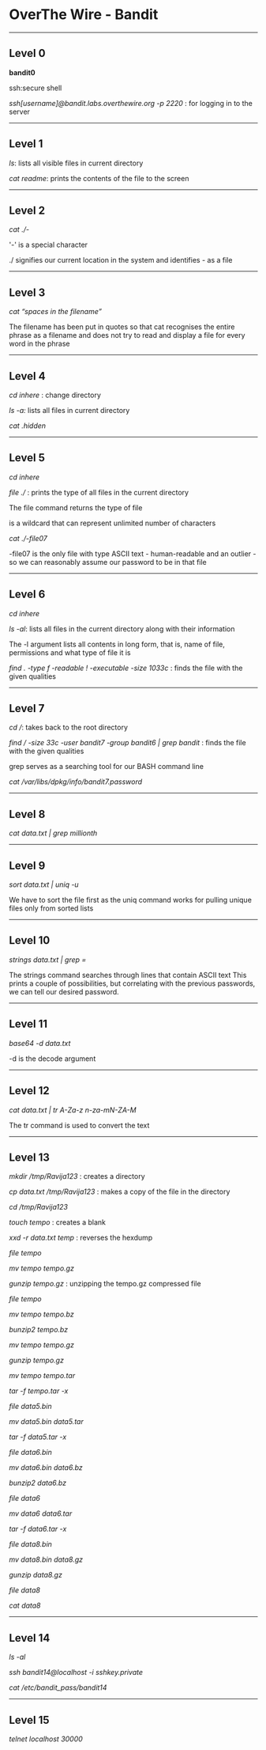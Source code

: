 # OverThe Wire - Bandit

---

## Level 0

**bandit0**

ssh:secure shell

*ssh[username]@bandit.labs.overthewire.org -p 2220* : for logging in 					to the server

---

## Level 1


*ls*: lists all visible files in current directory

*cat readme*: prints the contents of the file to the screen

---

## Level 2	

*cat ./-*

'-' is a special character

./ signifies our current location in the system and identifies - as a file  

---

## Level 3

*cat “spaces in the filename”*

The filename has been put in quotes so that cat recognises the entire phrase as a filename and does not try to read and display a file for every word in the phrase

---

## Level 4

*cd inhere* : change directory

*ls -a:* lists all files in current directory

*cat .hidden*  

---

## Level 5

*cd inhere*

*file ./* : prints the type of all files in the current directory

The file command returns the type of file

 is a wildcard that can represent unlimited number of characters

*cat ./-file07*

-file07 is the only file with type ASCII text - human-readable and an outlier - so we can reasonably assume our password to be in that file

---

## Level 6

*cd inhere*

*ls -al*: lists all files in the current directory along with their information

The -l argument lists all contents in long form, that is, name of file, permissions and what type of file it is

*find . -type f -readable ! -executable -size 1033c* : finds the file with the given qualities

---

## Level 7

*cd /*: takes back to the root directory

*find / -size 33c -user bandit7 -group bandit6 | grep bandit* : finds the file with the given qualities

grep serves as a searching tool for our BASH command line

*cat /var/libs/dpkg/info/bandit7.password*

---

## Level 8

*cat data.txt | grep millionth*

---

## Level 9

*sort data.txt | uniq -u*

We have to sort the file first as the uniq command works for pulling unique files only from sorted lists

---

## Level 10

*strings data.txt | grep =*

The strings command searches through lines that contain ASCII text
This prints a couple of possibilities, but correlating with the previous passwords, we can tell our desired password.

---

## Level 11

*base64 -d data.txt*

-d is the decode argument

---

## Level 12

*cat data.txt | tr A-Za-z n-za-mN-ZA-M* 

The tr command is used to convert the text

---

## Level 13

*mkdir /tmp/Ravija123* : creates a directory

*cp data.txt /tmp/Ravija123* : makes a copy of the file in the directory

*cd /tmp/Ravija123*

*touch tempo* : creates a blank 

*xxd -r data.txt temp* : reverses the hexdump

*file tempo* 

*mv tempo tempo.gz*

*gunzip tempo.gz* : unzipping the tempo.gz compressed file

*file tempo*

*mv tempo tempo.bz*

*bunzip2 tempo.bz*

*mv tempo tempo.gz*

*gunzip tempo.gz*

*mv tempo tempo.tar*

*tar -f tempo.tar -x*

*file data5.bin*

*mv data5.bin data5.tar*

*tar -f data5.tar -x*

*file data6.bin*

*mv data6.bin data6.bz*

*bunzip2 data6.bz*

*file data6*

*mv data6 data6.tar*

*tar -f data6.tar -x*

*file data8.bin*

*mv data8.bin data8.gz*

*gunzip data8.gz*

*file data8*

*cat data8*

---

## Level 14

*ls -al*

*ssh bandit14@localhost -i sshkey.private*

*cat /etc/bandit_pass/bandit14*

---

## Level 15

*telnet localhost 30000*
